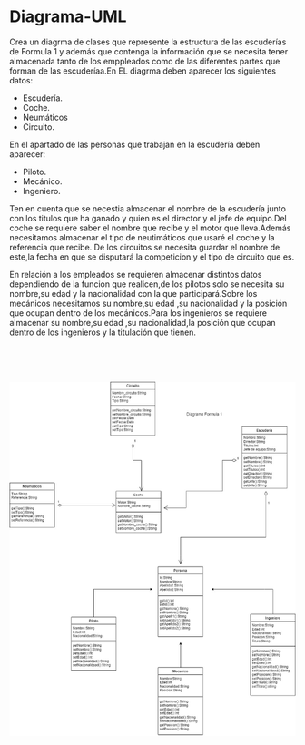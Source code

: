 # Diagrama-UML

Crea un diagrma de clases que represente la estructura de las  escuderías de Formula 1 y además que contenga la información que se necesita tener almacenada tanto de los emppleados como de las diferentes partes que forman de las escuderíaa.En EL diagrma deben aparecer los siguientes datos:

- Escudería.
- Coche.
- Neumáticos
- Circuito.

 En el apartado de las personas que trabajan en la escudería deben aparecer:
- Piloto.
- Mecánico.
- Ingeniero.


Ten en cuenta que se necestia almacenar el nombre de la escudería junto con los titulos que ha ganado y quien es el director y el jefe de equipo.Del coche se requiere saber el nombre que recibe y el motor que lleva.Además necesitamos almacenar el tipo de neutimáticos que usaré el coche y la referencia que recibe.
De los circuitos se necesita guardar el nombre de este,la fecha en que se disputará la competicion y el tipo de circuito que es.

En relación a los empleados se requieren almacenar distintos datos dependiendo de la funcion que realicen,de los pilotos solo se necesita su nombre,su edad y la nacionalidad con la que participará.Sobre los mecánicos necesitamos su nombre,su edad ,su nacionalidad y la posición que ocupan dentro de los mecánicos.Para los ingenieros se requiere almacenar su nombre,su edad ,su nacionalidad,la posición que ocupan dentro de los ingenieros y la titulación que tienen.

<br>
<br>
<br>

![](https://github.com/zazi479/Diagrama-UML/blob/905948688672c07ab442beda83a22330c9b79136/diagrama%20uml%20F1_.jpg)
